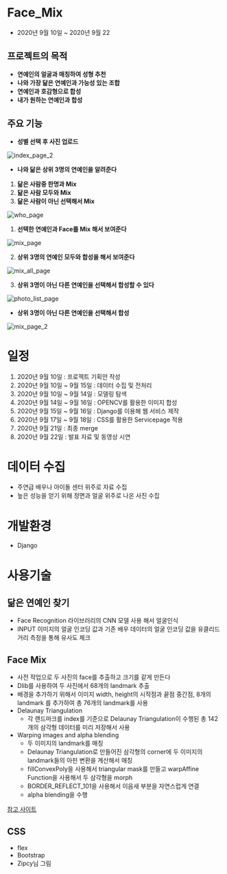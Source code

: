 # Face_Mix

* 2020년 9월 10일 ~ 2020년 9월 22

## 프로젝트의 목적

* **연예인의 얼굴과 매칭하여 성형 추천**
* **나와 가장 닮은 연예인과 가능성 있는 조합**
* **연예인과 호감형으로 합성**
* **내가 원하는 연예인과 합성**

## 주요 기능

* **성별 선택 후 사진 업로드**

![index_page_2](/img/index_page_2.PNG)

* **나와 닮은 상위 3명의 연예인을 알려준다**
1. **닮은 사람중 한명과 Mix**
2. **닮은 사람 모두와 Mix**
3. **닮은 사람이 아닌 선택해서 Mix**

![who_page](/img/who_page.PNG)

1. **선택한 연예인과 Face를 Mix 해서 보여준다**

![mix_page](/img/mix_page.PNG)

2. **상위 3명의 연예인 모두와 합성을 해서 보여준다**

![mix_all_page](/img/mix_all_page.PNG)

3. **상위 3명이 아닌 다른 연예인을 선택해서 합성할 수 있다**

![photo_list_page](/img/photo_list_page.PNG)

* **상위 3명이 아닌 다른 연예인을 선택해서 합성**

![mix_page_2](/img/mix_page_2.PNG)

# 일정 

1. 2020년 9월 10일 : 프로젝트 기획안 작성
2. 2020년 9월 10일 ~ 9월 15일 : 데이터 수집 및 전처리
3. 2020년 9월 10일 ~ 9월 14일 : 모델링 탐색
4. 2020년 9월 14일 ~ 9월 16일 : OPENCV를 활용한 이미지 합성
5. 2020년 9월 15일 ~ 9월 16일 : Django를 이용해 웹 서비스 제작
6. 2020년 9월 17일 ~ 9월 18일 : CSS를 활용한 Servicepage 적용
7. 2020년 9월 21일 : 최종 merge
8. 2020년 9월 22일 : 발표 자료 및 동영상 시연

# 데이터 수집

* 주연급 배우나 아이돌 센터 위주로 자료 수집
* 높은 성능을 얻기 위해 정면과 얼굴 위주로 나온 사진 수집

# 개발환경

* Django

# 사용기술

## 닮은 연예인 찾기

* Face Recognition 라이브러리의 CNN 모델 사용 해서 얼굴인식
* INPUT 이미지의 얼굴 인코딩 값과 기존 배우 데이터의 얼굴 인코딩 값을 유클리드 거리 측정을 통해 유사도 체크

## Face Mix

* 사전 작업으로 두 사진의 face를 추출하고 크기를 같게 만든다
* Dlib를 사용하여 두 사진에서 68개의 landmark 추출
* 배경을 추가하기 위해서 이미지 width, height의 시작점과 끝점 중간점, 8개의 landmark 를 추가하여 총 76개의 landmark를 사용
* Delaunay Triangulation
  * 각 랜드마크를 index를 기준으로 Delaunay Triangulation이 수행된 총 142개의 삼각형 데이터를 미리 저장해서 사용
* Warping images and alpha blending
  * 두 이미지의 landmark를 매칭
  * Delaunay Triangulation로 만들어진 삼각형의 corner에 두 이미지의 landmark들의 아핀 변환을 계산해서 매칭
  * fillConvexPoly을 사용해서 triangular mask를 만들고 warpAffine Function을 사용해서 두 삼각형을 morph
  * BORDER_REFLECT_101을 사용해서 이음새 부분을 자연스럽게 연결
  * alpha blending을 수행

[참고 사이트](https://www.learnopencv.com/face-morph-using-opencv-cpp-python/)

## CSS

* flex
* Bootstrap
* Zipcy님 그림
